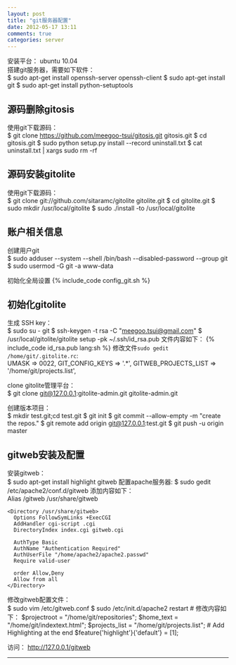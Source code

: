 ```yaml
---
layout: post
title: "git服务器配置"
date: 2012-05-17 13:11
comments: true
categories: server
---
```


安装平台： ubuntu 10.04    
搭建git服务器，需要如下软件：    
	$ sudo apt-get install openssh-server openssh-client
	$ sudo apt-get install git
	$ sudo apt-get install python-setuptools

## 源码删除gitosis ##
使用git下载源码：    
	$ git clone https://github.com/meegoo-tsui/gitosis.git gitosis.git
	$ cd gitosis.git
	$ sudo python setup.py install --record uninstall.txt
	$ cat uninstall.txt | xargs sudo rm -rf

## 源码安装gitolite ##
使用git下载源码：    
	$ git clone git://github.com/sitaramc/gitolite gitolite.git
	$ cd gitolite.git
	$ sudo mkdir /usr/local/gitolite
	$ sudo ./install -to /usr/local/gitolite

## 账户相关信息 ##
创建用户git    
	$ sudo adduser --system --shell /bin/bash --disabled-password --group git
	$ sudo usermod -G git -a www-data

初始化全局设置
{% include_code config_git.sh %}

## 初始化gitolite ##
生成 SSH key：    
	$ sudo su - git
	$ ssh-keygen -t rsa -C "meegoo.tsui@gmail.com"
	$ /usr/local/gitolite/gitolite setup -pk ~/.ssh/id_rsa.pub
文件内容如下：
{% include_code id_rsa.pub lang:sh %}
修改文件`sudo gedit /home/git/.gitolite.rc`:    
	UMASK                           =>  0022,
	GIT_CONFIG_KEYS                 =>  '.*',
	GITWEB_PROJECTS_LIST            => '/home/git/projects.list',

clone gitolite管理平台：    
	$ git clone git@127.0.0.1:gitolite-admin.git gitolite-admin.git

创建版本项目：    
	$ mkdir test.git;cd test.git
	$ git init
	$ git commit --allow-empty -m "create the repos."
	$ git remote add origin git@127.0.0.1:test.git
	$ git push -u origin master

## gitweb安装及配置 ##
安装gitweb：     
	$ sudo apt-get install highlight gitweb
配置apache服务器:
	$ sudo gedit /etc/apache2/conf.d/gitweb
添加内容如下：      
	Alias /gitweb /usr/share/gitweb

	<Directory /usr/share/gitweb>
	  Options FollowSymLinks +ExecCGI
	  AddHandler cgi-script .cgi
	  DirectoryIndex index.cgi gitweb.cgi

	  AuthType Basic
	  AuthName "Authentication Required"
	  AuthUserFile "/home/apache2/apache2.passwd"
	  Require valid-user

	  order Allow,Deny
	  Allow from all
	</Directory>

修改gitweb配置文件：   
	$ sudo vim /etc/gitweb.conf
	$ sudo /etc/init.d/apache2 restart
	# 修改内容如下：
	$projectroot = "/home/git/repositories";
	$home_text = "/home/git/indextext.html";
	$projects_list = "/home/git/projects.list";
	# Add Highlighting at the end
	$feature{'highlight'}{'default'} = [1];

访问： http://127.0.0.1/gitweb

<hr />
